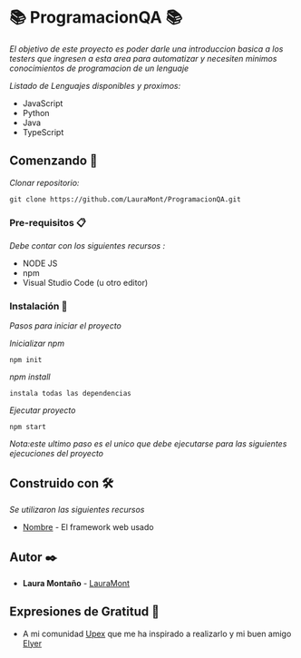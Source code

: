# 📚 ProgramacionQA 📚

_El objetivo de este proyecto es poder darle una introduccion basica a los testers que ingresen a esta area para automatizar y necesiten minimos conocimientos de programacion de un lenguaje_ 

_Listado de Lenguajes disponibles y proximos:_

* JavaScript
* Python
* Java
* TypeScript

## Comenzando 🚀

_Clonar repositorio:_

```
git clone https://github.com/LauraMont/ProgramacionQA.git
```

### Pre-requisitos 📋

_Debe contar con los siguientes recursos :_

* NODE JS 
* npm
* Visual Studio Code (u otro editor)

### Instalación 🔧

_Pasos para iniciar el proyecto_

_Inicializar npm_

```
npm init
```

_npm install_

```
instala todas las dependencias
```
_Ejecutar proyecto_

```
npm start
```
_Nota:este ultimo paso es el unico que debe ejecutarse para las siguientes ejecuciones del proyecto_

## Construido con 🛠️

_Se utilizaron las siguientes recursos_

* [Nombre](Link) - El framework web usado

## Autor ✒️

* **Laura Montaño** - [LauraMont](https://github.com/LauraMont)

## Expresiones de Gratitud 🎁

* A mi comunidad [Upex](https://github.com/upex-galaxy) que me ha inspirado a realizarlo y mi buen amigo [Elyer](https://github.com/saiotest) 
